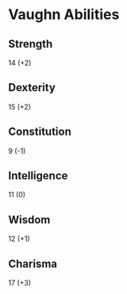 Vaughn Abilities
================


Strength
--------
14 (+2)

Dexterity
---------
15 (+2)

Constitution
------------
9 (-1)

Intelligence
------------
11 (0)

Wisdom
------
12 (+1)

Charisma
--------
17 (+3)